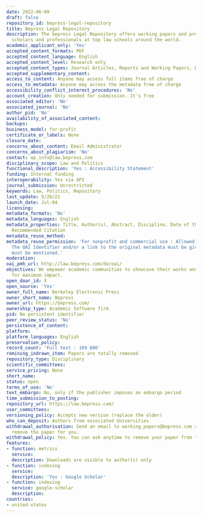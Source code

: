 ```yaml
---
date: 2022-06-09
draft: false
repository_id: bepress-legal-repository
title: Bepress Legal Repository
description: The bepress Legal Repository offers working papers and pre-prints from
  scholars and professionals at top law schools around the world.
academic_applicant_only: 'Yes'
accepted_content_formats: PDF
accepted_content_language: English
accepted_content_level: Research only
accepted_content_types: Journal Articles, Reports and Working Papers, Preprints
accepted_supplementary_content:
access_to_content: Anyone may access full items free of charge
access_to_metadata: Anyone may access the metadata free of charge
accessibility_conflict_interest_procedures: 'No'
account_creation: Only needed for submission. It's free
associated_editor: 'No'
associated_journal: 'No'
author_pid: 'No'
availability_of_associated_content:
backups:
business_model: for-profit
certificate_or_labels: None
closure_date:
concerns_about_content: Email Administrator
concerns_about_plagiarism: 'No'
contact: wp_info@law.bepress.com
disciplinary_scope: Law and Politics
functional_description: 'Yes : Accessibility Statement'
funding: Internal funding
interoperability: Yes via API
journal_submission: Unrestricted
keywords: Law, Politics, Repository
last_update: 5/28/21
launch_date: Jul-04
licensing:
metadata_formats: 'No'
metadata_languages: English
metadata_properties: Title, Author(s), Abstract, Discipline, Date of the version,
  Recommended Citation
metadata_reuse_method:
metadata_reuse_permission: 'For nonprofit and commercial use : Allowed, with conditions:
  The OAI Identifier and/or a link to the original metadata must be given. The Repository
  must be mentioned.'
moderation:
oai_pmh_url: http://law.bepress.com/do/oai/
objectives: We empower academic communities to showcase their works and expertise
  for maximum impact.
open_doar_id: X
open_source: 'Yes'
owner_full_name: Berkeley Electronic Press
owner_short_name: Bepress
owner_url: https://bepress.com/
ownership_type: Academic Software firm
pid: No persistent identifier
peer_review_status: 'No'
persistence_of_content:
platform:
platform_languages: English
preservation_policy:
record_count: 'Full text : 169 686'
remining_indrawn_item: Papers are totally removed
repository_type: Disciplinary
scientific_committees:
service_pricing: None
short_name:
status: open
terms_of_use: 'No'
text_embargo: No, only if the publisher imposes an embargo period
time_submission_to_posting:
repository_url: https://law.bepress.com/
user_committees:
versioning_policy: Accepts new version (replace the older)
who_can_deposit: Authors from associated Universities
withdrawal_authorisation: Send an email to working_papers@bepress.com and we will
  remove the paper for you.
withdrawal_policy: Yes. You can ask anytime to remove your paper from the repository
features:
- function: metrics
  service:
  description: Downloads are visible to author(s) only
- function: indexing
  service:
  description: 'Yes : Google Scholar'
- function: indexing
  service: google-scholar
  description:
countries:
- united-states
---
```



